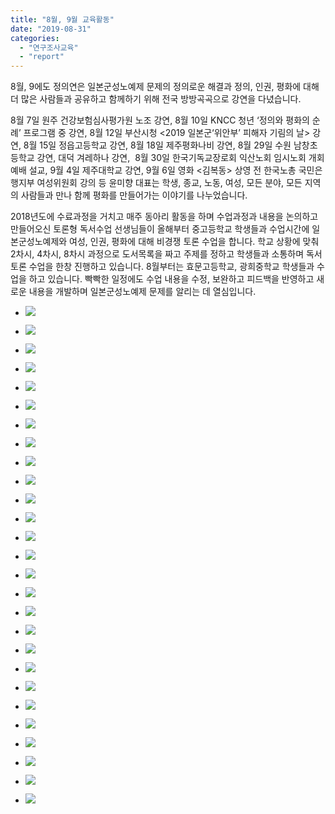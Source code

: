 ```yaml
---
title: "8월, 9월 교육활동"
date: "2019-08-31"
categories: 
  - "연구조사교육"
  - "report"
---
```


8월, 9에도 정의연은 일본군성노예제 문제의 정의로운 해결과 정의, 인권, 평화에 대해 더 많은 사람들과 공유하고 함께하기 위해 전국 방방곡곡으로 강연을 다녔습니다.

8월 7일 원주 건강보험심사평가원 노조 강연, 8월 10일 KNCC 청년 ‘정의와 평화의 순례’ 프로그램 중 강연, 8월 12일 부산시청 <2019 일본군‘위안부’ 피해자 기림의 날> 강연, 8월 15일 정읍고등학교 강연, 8월 18일 제주평화나비 강연, 8월 29일 수원 남창초등학교 강연, 대덕 겨레하나 강연,  8월 30일 한국기독교장로회 익산노회 임시노회 개회예배 설교, 9월 4일 제주대학교 강연, 9월 6일 영화 <김복동> 상영 전 한국노총 국민은행지부 여성위원회 강의 등 윤미향 대표는 학생, 종교, 노동, 여성, 모든 분야, 모든 지역의 사람들과 만나 함께 평화를 만들어가는 이야기를 나누었습니다.

2018년도에 수료과정을 거치고 매주 동아리 활동을 하며 수업과정과 내용을 논의하고 만들어오신 토론형 독서수업 선생님들이 올해부터 중고등학교 학생들과 수업시간에 일본군성노예제와 여성, 인권, 평화에 대해 비경쟁 토론 수업을 합니다. 학교 상황에 맞춰 2차시, 4차시, 8차시 과정으로 도서목록을 짜고 주제를 정하고 학생들과 소통하며 독서토론 수업을 한창 진행하고 있습니다. 8월부터는 효문고등학교, 광희중학교 학생들과 수업을 하고 있습니다. 빡빡한 일정에도 수업 내용을 수정, 보완하고 피드백을 반영하고 새로운 내용을 개발하며 일본군성노예제 문제를 알리는 데 열심입니다.

- ![](http://womenandwar.net/kr/wp-content/uploads/2019/09/photo_2019-09-17_17-42-08-768x1024.jpg)
    
- ![](http://womenandwar.net/kr/wp-content/uploads/2019/09/photo_2019-09-17_17-43-14-1024x768.jpg)
    
- ![](http://womenandwar.net/kr/wp-content/uploads/2019/09/photo_2019-09-17_17-43-17-768x1024.jpg)
    
- ![](http://womenandwar.net/kr/wp-content/uploads/2019/09/68744364_2592899907407673_5059125635331391488_n.jpg)
    
- ![](http://womenandwar.net/kr/wp-content/uploads/2019/09/photo_2019-09-17_17-49-53-1024x768.jpg)
    
- ![](http://womenandwar.net/kr/wp-content/uploads/2019/09/67786296_2594919030539094_889453049435652096_n.jpg)
    
- ![](http://womenandwar.net/kr/wp-content/uploads/2019/09/67881992_2594918873872443_2901681374056415232_n.jpg)
    
- ![](http://womenandwar.net/kr/wp-content/uploads/2019/09/68466507_2606362796061384_3120105612386500608_n.jpg)
    
- ![](http://womenandwar.net/kr/wp-content/uploads/2019/09/69420376_2628234553874208_6496250447379038208_n.jpg)
    
- ![](http://womenandwar.net/kr/wp-content/uploads/2019/09/photo_2019-09-17_17-42-00-1024x768.jpg)
    
- ![](http://womenandwar.net/kr/wp-content/uploads/2019/09/photo_2019-09-17_17-43-22-1024x768.jpg)
    
- ![](http://womenandwar.net/kr/wp-content/uploads/2019/09/68888196_2592899750741022_5543648120128143360_n.jpg)
    
- ![](http://womenandwar.net/kr/wp-content/uploads/2019/09/photo_2019-09-17_17-53-45-1024x768.jpg)
    
- ![](http://womenandwar.net/kr/wp-content/uploads/2019/09/photo_2019-09-17_17-59-48-1-1024x768.jpg)
    
- ![](http://womenandwar.net/kr/wp-content/uploads/2019/09/68729238_2606362669394730_6343011288477597696_n-1.jpg)
    
- ![](http://womenandwar.net/kr/wp-content/uploads/2019/09/68914607_2606362499394747_823215900587982848_n-1.jpg)
    
- ![](http://womenandwar.net/kr/wp-content/uploads/2019/09/KakaoTalk_20190819_144910281_03.jpg)
    
- ![](http://womenandwar.net/kr/wp-content/uploads/2019/09/KakaoTalk_20190819_160123393_01-1.jpg)
    
- ![](http://womenandwar.net/kr/wp-content/uploads/2019/09/KakaoTalk_20190819_160123393_04.jpg)
    
- ![](http://womenandwar.net/kr/wp-content/uploads/2019/09/KakaoTalk_20190821_125250717.jpg)
    
- ![](http://womenandwar.net/kr/wp-content/uploads/2019/09/KakaoTalk_20190822_173011001_01-1.jpg)
    
- ![](http://womenandwar.net/kr/wp-content/uploads/2019/09/KakaoTalk_20190828_200211185_02-1024x512.jpg)
    
- ![](http://womenandwar.net/kr/wp-content/uploads/2019/09/KakaoTalk_20190826_163649620_01.jpg)
    
- ![](http://womenandwar.net/kr/wp-content/uploads/2019/09/KakaoTalk_20190822_155533284_04.jpg)
    
- ![](http://womenandwar.net/kr/wp-content/uploads/2019/09/KakaoTalk_20190822_173011001_07-1024x768.jpg)
    
- ![](http://womenandwar.net/kr/wp-content/uploads/2019/09/KakaoTalk_20190822_173011001_19.jpg)
    

- ![](http://womenandwar.net/kr/wp-content/uploads/2019/09/FB_IMG_1569221387795.jpg)
